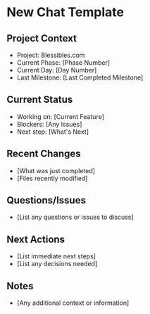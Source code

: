 # New Chat Template

## Project Context
- Project: Blessibles.com
- Current Phase: [Phase Number]
- Current Day: [Day Number]
- Last Milestone: [Last Completed Milestone]

## Current Status
- Working on: [Current Feature]
- Blockers: [Any Issues]
- Next step: [What's Next]

## Recent Changes
- [What was just completed]
- [Files recently modified]

## Questions/Issues
- [List any questions or issues to discuss]

## Next Actions
- [List immediate next steps]
- [List any decisions needed]

## Notes
- [Any additional context or information] 